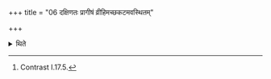 +++
title = "06 दक्षिणतः प्रागीषं व्रीहिमच्छकटमवस्थितम्"

+++

<details><summary>थिते</summary>

6. The cart containing ricegrains is situated towards the south[^1], with its yoke pointing to the east.

[^1]: Contrast I.17.5.
</details>
